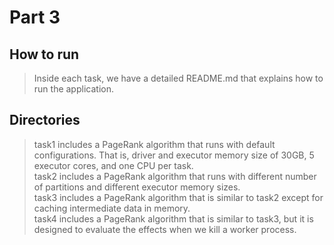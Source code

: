 # Part 3

## How to run
> Inside each task, we have a detailed README.md that explains how to run the application.


## Directories
> task1 includes a PageRank algorithm that runs with default configurations. That is, driver and executor memory size of 30GB, 5 executor cores, and one CPU per task.<br/>
> task2 includes a PageRank algorithm that runs with different number of partitions and different executor memory sizes.<br/>
> task3 includes a PageRank algorithm that is similar to task2 except for caching intermediate data in memory.<br/>
> task4 includes a PageRank algorithm that is similar to task3, but it is designed to evaluate the effects when we kill a worker process.<br/>

